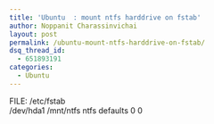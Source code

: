 ```yaml
---
title: 'Ubuntu  : mount ntfs harddrive on fstab'
author: Noppanit Charassinvichai
layout: post
permalink: /ubuntu-mount-ntfs-harddrive-on-fstab/
dsq_thread_id:
  - 651893191
categories:
  - Ubuntu
---
```

<div class="codetop">
  FILE: /etc/fstab
</div>

<div class="codemain">
  /dev/hda1 /mnt/ntfs ntfs defaults 0 0
</div>